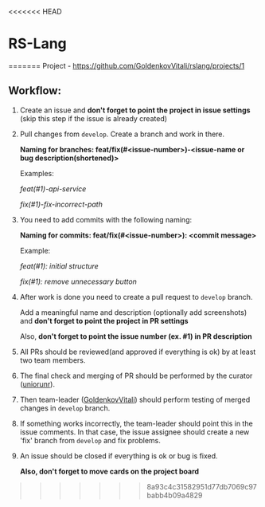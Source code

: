 <<<<<<< HEAD
# RS-Lang
=======
Project - https://github.com/GoldenkovVitali/rslang/projects/1
## Workflow:

1) Create an issue and **don't forget to point the project in issue settings** (skip this step if the issue is already created)
2) Pull changes from `develop`. Create a branch and work in there.

   **Naming for branches: feat/fix(#\<issue-number>)-<issue-name or bug description(shortened)>**

   Examples: 
   
   _feat(#1)-api-service_
   
   _fix(#1)-fix-incorrect-path_
3) You need to add commits with the following naming: 

   **Naming for commits: feat/fix(#\<issue-number>): \<commit message>**
 
   Example: 
   
   _feat(#1): initial structure_
   
   _fix(#1): remove unnecessary button_
4) After work is done you need to create a pull request to `develop` branch.

   Add a meaningful name and description (optionally add screenshots) and **don't forget to point the project in PR settings**

   Also, **don't forget to point the issue number (ex. #1) in PR description**

5) All PRs should be reviewed(and approved if everything is ok) by at least two team members. 

6) The final check and merging of PR should be performed by the curator ([uniorunr](https://github.com/uniorunr)).

7) Then team-leader ([GoldenkovVitali]( https://github.com/GoldenkovVitali)) should perform testing of merged changes in `develop` branch.

8) If something works incorrectly, the team-leader should point this in the issue comments. In that case, the issue assignee should create a new 'fix' branch from `develop` and fix problems.

9) An issue should be closed if everything is ok or bug is fixed.

   **Also, don't forget to move cards on the project board**
>>>>>>> 8a93c4c31582951d77db7069c97babb4b09a4829

